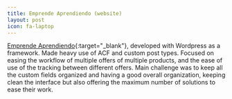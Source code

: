 ```yaml
---
title: Emprende Aprendiendo (website)
layout: post
icon: fa-laptop
---
```

[Emprende Aprendiendo](https://emprendeaprendiendo.com){:target="_blank"}, developed with Wordpress as a framework. Made heavy use of ACF and custom post types. Focused on easing the workflow of multiple offers of multiple products, and the ease of use of the tracking between different offers. Main challenge was to keep all the custom fields organized and having a good overall organization, keeping clean the interface but also offering the maximum number of solutions to ease their work.
